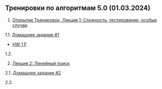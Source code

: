## Тренировки по алгоритмам 5.0 (01.03.2024)


1. [Открытие Тренировок, Лекция 1: Сложность, тестирование, особые случаи](https://tn-gvu.mckx.ru/c/uhYWAAAARU0AABw9/jjAoBA/oDmktvtrUh987PI-/?u=https%3A%2F%2Fyoutube.com%2Flive%2FSVkJ77_Fl1o%3Ffeature%3Dshare%26utm_source%3Dmindbox%26utm_medium%3Demail%26utm_campaign%3Dtraining5%26utm_content%3Ddigest)

1.1. [Домашнее задание #1](https://tn-gvu.mckx.ru/c/uhYWAAAARU0AABw9/jzAoBA/yYTcR5b4Yz8iOIcs/?u=https%3A%2F%2Fcontest.yandex.ru%2Fcontest%2F59539%2Fenter%2F%3Futm_source%3Dmindbox%26utm_medium%3Demail%26utm_campaign%3Dtraining5%26utm_content%3Ddigest)

- [HW 1 F](https://www.youtube.com/watch?v=lZm-8XbzJuk&ab_channel=RodionSabitov)



1.2. []()

2. [Лекция 2: Линейный поиск](https://tn-gvu.mckx.ru/c/eRsWAAAAJUUBALxP/-YoqBA/5NIS2JhaPWzknpn2/?u=https%3A%2F%2Fyoutube.com%2Flive%2F7P4yu7rQADI%3Ffeature%3Dshare%26utm_source%3Dmindbox%26utm_medium%3Demail%26utm_campaign%3Dtraining5%26utm_content%3Ddigest)

2.1. [Домашнее задание #2](https://tn-gvu.mckx.ru/c/eRsWAAAAJUUBALxP/-ooqBA/p6z7kXG9YrtoXpXE/?u=https%3A%2F%2Fcontest.yandex.ru%2Fcontest%2F59540%3Futm_source%3Dmindbox%26utm_medium%3Demail%26utm_campaign%3Dtraining5%26utm_content%3Ddigest)

2.2. []()



